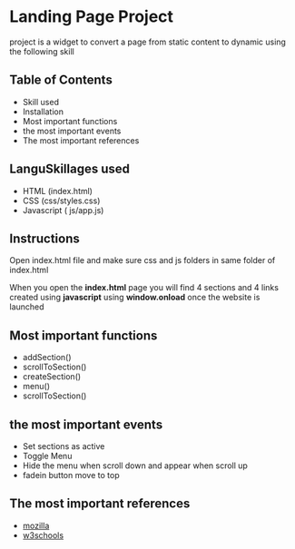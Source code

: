 # Landing Page Project

project is a widget to convert a page from static content to dynamic using the following skill

## Table of Contents

- Skill used
- Installation
- Most important functions
- the most important events
- The most important references

## LanguSkillages used

- HTML (index.html)
- CSS (css/styles.css)
- Javascript ( js/app.js)

## Instructions

Open index.html file and make sure css and js folders in same folder of index.html

When you open the **index.html** page you will find 4 sections and 4 links created using **javascript** using **window.onload** once the website is launched

## Most important functions

- addSection()
- scrollToSection()
- createSection()
- menu()
- scrollToSection()

## the most important events

- Set sections as active
- Toggle Menu
- Hide the menu when scroll down and appear when scroll up
- fadein button move to top

## The most important references

- [mozilla](https://developer.mozilla.org/en-US/docs/Web/JavaScript)
- [w3schools](https://www.w3schools.com/js/)
